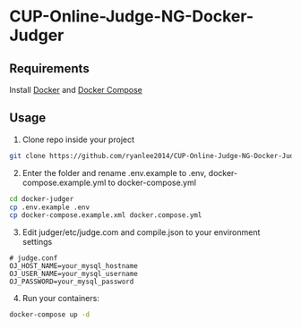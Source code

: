 # CUP-Online-Judge-NG-Docker-Judger

## Requirements
Install [Docker](https://get.docker.com/) and [Docker Compose](https://docs.docker.com/compose/install/)

## Usage
1. Clone repo inside your project
```bash
git clone https://github.com/ryanlee2014/CUP-Online-Judge-NG-Docker-Judger.git docker-judger
```

2. Enter the folder and rename .env.example to .env, docker-compose.example.yml to docker-compose.yml
```bash
cd docker-judger
cp .env.example .env
cp docker-compose.example.xml docker.compose.yml
```

3. Edit judger/etc/judge.com and compile.json to your environment settings
```text
# judge.conf
OJ_HOST_NAME=your_mysql_hostname
OJ_USER_NAME=your_mysql_username
OJ_PASSWORD=your_mysql_password
```

4. Run your containers:
```bash
docker-compose up -d
```